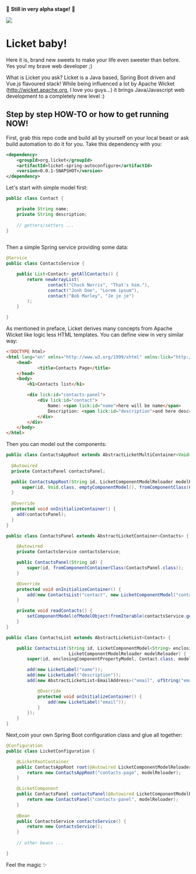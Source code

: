 :construction: **Still in very alpha stage!** :construction:
 
 ![](https://raw.githubusercontent.com/activey/licket/master/licket.png)
# Licket baby!
Here it is, brand new sweets to make your life even sweeter than before. Yes you! my brave web developer ;)

What is Licket you ask? Licket is a Java based, Spring Boot driven and Vue.js flavoured stack!
While being influenced a lot by Apache Wicket (http://wicket.apache.org, I love you guys...) it brings Java/Javascript web development to a completely new level :)

## Step by step HOW-TO or how to get running NOW!

First, grab this repo code and build all by yourself on your local beast or ask build automation to do it for you.
Take this dependency with you:

```xml
<dependency>
    <groupId>org.licket</groupId>
    <artifactId>licket-spring-autoconfigure</artifactId>
    <version>0.0.1-SNAPSHOT</version>
</dependency>
```

Let's start with simple model first:

```java
public class Contact {

    private String name;
    private String description;
    
    // getters/setters ...
}
    
```

Then a simple Spring service providing some data:

```java
@Service
public class ContactsService {

    public List<Contact> getAllContacts() {
        return newArrayList(
                contact("Chuck Norris", "That's him."),
                contact("Jonh Doe", "Lorem ipsum"),
                contact("Bob Marley", "Je je je")
        );
    }

}
```

As mentioned in preface, Licket derives many concepts from Apache Wicket like logic less HTML templates. You can define view in very similar way:

```html
<!DOCTYPE html>
<html lang="en" xmlns="http://www.w3.org/1999/xhtml" xmlns:lick="http://www.w3.org/1999/xhtml">
    <head>
            <title>Contacts Page</title>
    </head>
    <body>
        <h1>Contacts list</h1>

        <div lick:id="contacts-panel">
            <div lick:id="contact">
                Name: <span lick:id="name">here will be name</span>
                Description: <span lick:id="description">and here description</span>
            </div>
        </div>
    </body>
</html>
```

Then you can model out the components:

```java
public class ContactsAppRoot extends AbstractLicketMultiContainer<Void> {
    
  @Autowired
  private ContactsPanel contactsPanel;

  public ContactsAppRoot(String id, LicketComponentModelReloader modelReloader) {
      super(id, Void.class, emptyComponentModel(), fromComponentClass(ContactsAppRoot.class), modelReloader);
  }
  
  @Override
  protected void onInitializeContainer() {
    add(contactsPanel);
  }
}

public class ContactsPanel extends AbstractLicketContainer<Contacts> {

    @Autowired
    private ContactsService contactsService;

    public ContactsPanel(String id) {
        super(id, fromComponentContainerClass(ContactsPanel.class));
    }

    @Override
    protected void onInitializeContainer() {
        add(new ContactsList("contact", new LicketComponentModel("contacts"), modelReloader())); 
    }

    private void readContacts() {
        setComponentModel(ofModelObject(fromIterable(contactsService.getAllContacts())));
    }
}

public class ContactsList extends AbstractLicketList<Contact> {

    public ContactsList(String id, LicketComponentModel<String> enclosingComponentPropertyModel,
                        LicketComponentModelReloader modelReloader) {
        super(id, enclosingComponentPropertyModel, Contact.class, modelReloader);

        add(new LicketLabel("name"));
        add(new LicketLabel("description"));
        add(new AbstractLicketList<EmailAddress>("email", ofString("emails"), EmailAddress.class, modelReloader) {

            @Override
            protected void onInitializeContainer() {
                add(new LicketLabel("email"));
            }
        });
    }
}
```

Next,coin your own Spring Boot configuration class and glue all together:

```java
@Configuration
public class LicketConfiguration {

    @LicketRootContainer
    public ContactsAppRoot root(@Autowired LicketComponentModelReloader modelReloader) {
        return new ContactsAppRoot("contacts-page", modelReloader);
    }

    @LicketComponent
    public ContactsPanel contactsPanel(@Autowired LicketComponentModelReloader modelReloader) {
        return new ContactsPanel("contacts-panel", modelReloader);
    }
    
    @Bean
    public ContactsService contactsService() {
        return new ContactsService();
    }
    
    // other beans ...

}
```

Feel the magic :sparkles:
 
